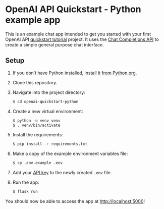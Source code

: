 # OpenAI API Quickstart - Python example app

This is an example chat app intended to get you started with your first OpenAI API [quickstart tutorial](https://platform.openai.com/docs/quickstart) project. It uses the [Chat Completions API](https://platform.openai.com/docs/api-reference/chat) to create a simple general purpose chat interface.

## Setup

1. If you don’t have Python installed, install it [from Python.org](https://www.python.org/downloads/).

2. Clone this repository.

3. Navigate into the project directory:

   ```bash
   $ cd openai-quickstart-python
   ```

4. Create a new virtual environment:

   ```bash
   $ python -m venv venv
   $ . venv/bin/activate
   ```

5. Install the requirements:

   ```bash
   $ pip install -r requirements.txt
   ```

6. Make a copy of the example environment variables file:

   ```bash
   $ cp .env.example .env
   ```

7. Add your [API key](https://platform.openai.com/api-keys) to the newly created `.env` file.

8. Run the app:

   ```bash
   $ flask run
   ```

You should now be able to access the app at [http://localhost:5000](http://localhost:5000)!
